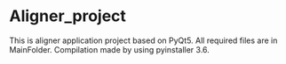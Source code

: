 # Aligner_project

This is aligner application project based on PyQt5. 
All required files are in MainFolder.
Compilation made by using pyinstaller 3.6.
